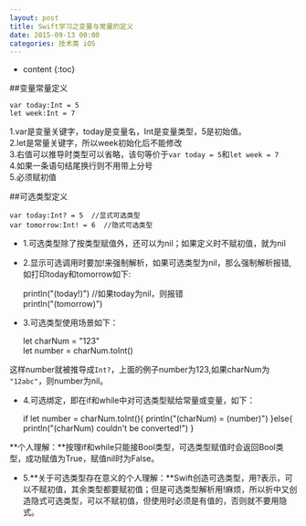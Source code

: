 ```yaml
---
layout: post
title: Swift学习之变量与常量的定义
date: 2015-09-13 00:00
categories: 技术类 iOS
---
```


* content
{:toc}

##变量常量定义  

	var today:Int = 5  
	let week:Int = 7  

1.var是变量关键字，today是变量名，Int是变量类型，5是初始值。  
2.let是常量关键字，所以week初始化后不能修改  
3.右值可以推导时类型可以省略，该句等价于`var today = 5`和`let week = 7`  
4.如果一条语句结尾换行则不用带上分号  
5.必须赋初值  

##可选类型定义  
	
	var today:Int? = 5  //显式可选类型  
	var tomorrow:Int! = 6  //隐式可选类型

- 1.可选类型除了按类型赋值外，还可以为nil；如果定义时不赋初值，就为nil  

- 2.显示可选调用时要加!来强制解析，如果可选类型为nil，那么强制解析报错,如打印today和tomorrow如下:  

	println("\(today!)")  //如果today为nil，则报错  
	println("\(tomorrow)")  

- 3.可选类型使用场景如下：  
	
	let charNum = "123"  
	let number = charNum.toInt()  

这样number就被推导成`Int?`，上面的例子number为123,如果charNum为 `"12abc"`，则number为nil。

- 4.可选绑定，即在if和while中对可选类型赋给常量或变量，如下：  
	
	if let number = charNum.toInt(){
	  println("\(charNum) = \(number)")
	}else{
	  println("\(charNum) couldn't be converted!")
	}

**个人理解：**按理if和while只能接Bool类型，可选类型赋值时会返回Bool类型，成功赋值为True，赋值nil时为False。  

- 5.**关于可选类型存在意义的个人理解：**Swift创造可选类型，用?表示，可以不赋初值，其余类型都要赋初值；但是可选类型解析用!麻烦，所以折中又创造隐式可选类型，可以不赋初值，但使用时必须是有值的，否则就不要用隐式。  



